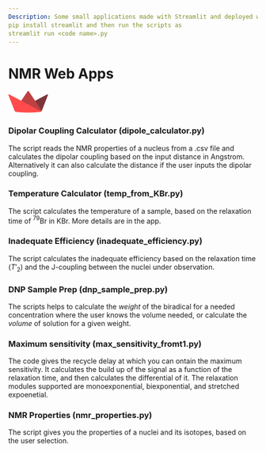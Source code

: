 ```yaml
---
Description: Some small applications made with Streamlit and deployed with Render. To run a script you need to install streamlit.
pip install streamlit and then run the scripts as
streamlit run <code name>.py
---
```


# NMR Web Apps
<img src=".gitbook/assets/streamlit-mark-color.png" alt="streamlit-logo" data-size="line" width="80" class="center"/>

### Dipolar Coupling Calculator (dipole_calculator.py)

The script reads the NMR properties of a nucleus from a .csv file and calculates the dipolar coupling based on the input distance in Angstrom. Alternatively it can also calculate the distance if the user inputs the dipolar coupling.


### Temperature Calculator (temp_from_KBr.py)

The script calculates the temperature of a sample, based on the relaxation time of $^79$Br in KBr. More details are in the app.

### Inadequate Efficiency (inadequate_efficiency.py)

The script calculates the inadequate efficiency based on the relaxation time ($T'_2$) and the J-coupling between the nuclei under observation.

### DNP Sample Prep (dnp_sample_prep.py)

The scripts helps to calculate the *weight* of the biradical for a needed concentration where the user knows the volume needed, or calculate the *volume* of solution for a given weight.


### Maximum sensitivity (max_sensitivity_fromt1.py)

The code gives the recycle delay at which you can ontain the maximum sensitivity. It calculates the build up of the signal as a function of the relaxation time, and then calculates the differential of it. The relaxation modules supported are monoexponential, biexponential, and stretched expoenetial.

### NMR Properties (nmr_properties.py)
The script gives you the properties of a nuclei and its isotopes, based on the user selection.
